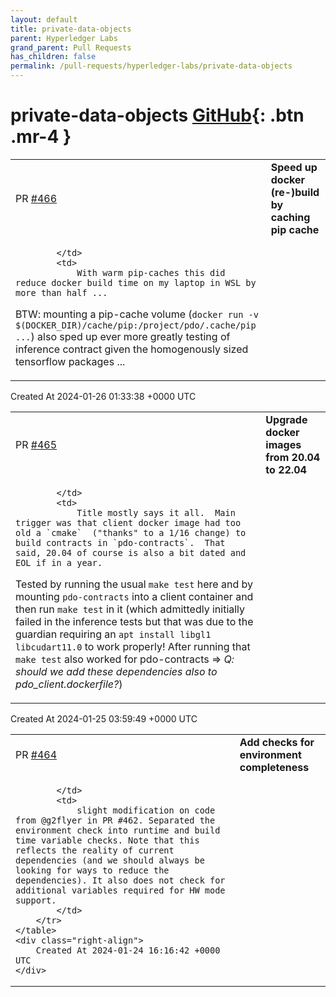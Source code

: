 ```yaml
---
layout: default
title: private-data-objects
parent: Hyperledger Labs
grand_parent: Pull Requests
has_children: false
permalink: /pull-requests/hyperledger-labs/private-data-objects
---
```


# private-data-objects <span class="fs-3 right-align">[GitHub](https://github.com/hyperledger-labs/private-data-objects){: .btn .mr-4 }</span>


<div>
    <table>
        <tr>
            <td>
                PR <a href="https://github.com/hyperledger-labs/private-data-objects/pull/466" class=".btn">#466</a>
            </td>
            <td>
                <b>
                    Speed up docker (re-)build by caching pip cache
                </b>
            </td>
        </tr>
        <tr>
            <td>
                
            </td>
            <td>
                With warm pip-caches this did reduce docker build time on my laptop in WSL by more than half ...

BTW: mounting a pip-cache volume (`docker run -v $(DOCKER_DIR)/cache/pip:/project/pdo/.cache/pip ...`) also sped up ever more greatly testing of inference contract given the homogenously sized tensorflow packages ... 
            </td>
        </tr>
    </table>
    <div class="right-align">
        Created At 2024-01-26 01:33:38 +0000 UTC
    </div>
</div>

<div>
    <table>
        <tr>
            <td>
                PR <a href="https://github.com/hyperledger-labs/private-data-objects/pull/465" class=".btn">#465</a>
            </td>
            <td>
                <b>
                    Upgrade docker images from 20.04 to 22.04
                </b>
            </td>
        </tr>
        <tr>
            <td>
                
            </td>
            <td>
                Title mostly says it all.  Main trigger was that client docker image had too old a `cmake`  ("thanks" to a 1/16 change) to build contracts in `pdo-contracts`.  That said, 20.04 of course is also a bit dated and EOL if in a year.

Tested by running the usual `make test` here and by mounting `pdo-contracts` into a client container and then run `make test` in it (which admittedly initially failed in the inference tests but that was due to the guardian requiring an `apt install libgl1 libcudart11.0` to work properly!   After running that `make test` also worked for pdo-contracts => _Q: should we add these dependencies also to pdo_client.dockerfile?_)
            </td>
        </tr>
    </table>
    <div class="right-align">
        Created At 2024-01-25 03:59:49 +0000 UTC
    </div>
</div>

<div>
    <table>
        <tr>
            <td>
                PR <a href="https://github.com/hyperledger-labs/private-data-objects/pull/464" class=".btn">#464</a>
            </td>
            <td>
                <b>
                    Add checks for environment completeness 
                </b>
            </td>
        </tr>
        <tr>
            <td>
                
            </td>
            <td>
                slight modification on code from @g2flyer in PR #462. Separated the environment check into runtime and build time variable checks. Note that this reflects the reality of current dependencies (and we should always be looking for ways to reduce the dependencies). It also does not check for additional variables required for HW mode support.
            </td>
        </tr>
    </table>
    <div class="right-align">
        Created At 2024-01-24 16:16:42 +0000 UTC
    </div>
</div>


